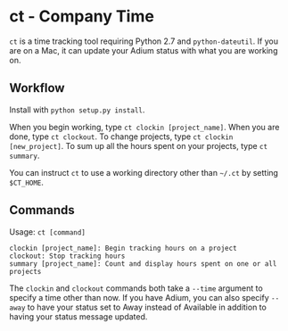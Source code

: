 ct - Company Time
=================

`ct` is a time tracking tool requiring Python 2.7 and `python-dateutil`. If you
are on a Mac, it can update your Adium status with what you are working on.

Workflow
--------

Install with `python setup.py install`.

When you begin working, type `ct clockin [project_name]`. When you are done,
type `ct clockout`. To change projects, type `ct clockin [new_project]`. To
sum up all the hours spent on your projects, type `ct summary`.

You can instruct `ct` to use a working directory other than `~/.ct` by setting
`$CT_HOME`.

Commands
--------

Usage: `ct [command]`

    clockin [project_name]: Begin tracking hours on a project
    clockout: Stop tracking hours
    summary [project_name]: Count and display hours spent on one or all projects

The `clockin` and `clockout` commands both take a `--time` argument to specify
a time other than now. If you have Adium, you can also specify `--away` to have
your status set to Away instead of Available in addition to having your status
message updated.
